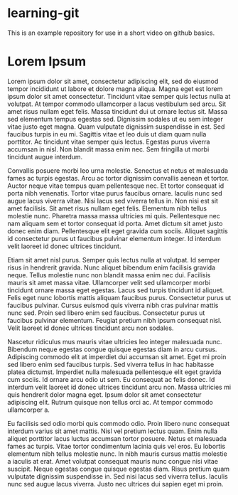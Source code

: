 # learning-git
This is an example repository for use in a short video on github basics. 

# Lorem Ipsum
Lorem ipsum dolor sit amet, consectetur adipiscing elit, sed do eiusmod tempor incididunt ut labore et dolore magna aliqua. Magna eget est lorem ipsum dolor sit amet consectetur. Tincidunt vitae semper quis lectus nulla at volutpat. At tempor commodo ullamcorper a lacus vestibulum sed arcu. Sit amet risus nullam eget felis. Massa tincidunt dui ut ornare lectus sit. Massa sed elementum tempus egestas sed. Dignissim sodales ut eu sem integer vitae justo eget magna. Quam vulputate dignissim suspendisse in est. Sed faucibus turpis in eu mi. Sagittis vitae et leo duis ut diam quam nulla porttitor. Ac tincidunt vitae semper quis lectus. Egestas purus viverra accumsan in nisl. Non blandit massa enim nec. Sem fringilla ut morbi tincidunt augue interdum.

Convallis posuere morbi leo urna molestie. Senectus et netus et malesuada fames ac turpis egestas. Arcu ac tortor dignissim convallis aenean et tortor. Auctor neque vitae tempus quam pellentesque nec. Et tortor consequat id porta nibh venenatis. Tortor vitae purus faucibus ornare. Iaculis nunc sed augue lacus viverra vitae. Nisi lacus sed viverra tellus in. Non nisi est sit amet facilisis. Sit amet risus nullam eget felis. Elementum nibh tellus molestie nunc. Pharetra massa massa ultricies mi quis. Pellentesque nec nam aliquam sem et tortor consequat id porta. Amet dictum sit amet justo donec enim diam. Pellentesque elit eget gravida cum sociis. Aliquet sagittis id consectetur purus ut faucibus pulvinar elementum integer. Id interdum velit laoreet id donec ultrices tincidunt.

Etiam sit amet nisl purus. Semper quis lectus nulla at volutpat. Id semper risus in hendrerit gravida. Nunc aliquet bibendum enim facilisis gravida neque. Tellus molestie nunc non blandit massa enim nec dui. Facilisis mauris sit amet massa vitae. Ullamcorper velit sed ullamcorper morbi tincidunt ornare massa eget egestas. Lacus sed turpis tincidunt id aliquet. Felis eget nunc lobortis mattis aliquam faucibus purus. Consectetur purus ut faucibus pulvinar. Cursus euismod quis viverra nibh cras pulvinar mattis nunc sed. Proin sed libero enim sed faucibus. Consectetur purus ut faucibus pulvinar elementum. Feugiat pretium nibh ipsum consequat nisl. Velit laoreet id donec ultrices tincidunt arcu non sodales.

Nascetur ridiculus mus mauris vitae ultricies leo integer malesuada nunc. Bibendum neque egestas congue quisque egestas diam in arcu cursus. Adipiscing commodo elit at imperdiet dui accumsan sit amet. Eget mi proin sed libero enim sed faucibus turpis. Sed viverra tellus in hac habitasse platea dictumst. Imperdiet nulla malesuada pellentesque elit eget gravida cum sociis. Id ornare arcu odio ut sem. Eu consequat ac felis donec. Id interdum velit laoreet id donec ultrices tincidunt arcu non. Massa ultricies mi quis hendrerit dolor magna eget. Ipsum dolor sit amet consectetur adipiscing elit. Rutrum quisque non tellus orci ac. At tempor commodo ullamcorper a.

Eu facilisis sed odio morbi quis commodo odio. Proin libero nunc consequat interdum varius sit amet mattis. Nisl vel pretium lectus quam. Enim nulla aliquet porttitor lacus luctus accumsan tortor posuere. Netus et malesuada fames ac turpis. Vitae tortor condimentum lacinia quis vel eros. Eu lobortis elementum nibh tellus molestie nunc. In nibh mauris cursus mattis molestie a iaculis at erat. Amet volutpat consequat mauris nunc congue nisi vitae suscipit. Neque egestas congue quisque egestas diam. Risus pretium quam vulputate dignissim suspendisse in. Sed nisi lacus sed viverra tellus. Iaculis nunc sed augue lacus viverra. Justo nec ultrices dui sapien eget mi proin.
